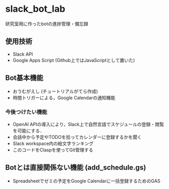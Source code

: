 # slack_bot_lab
研究室用に作ったbotの進捗管理・備忘録

## 使用技術
* Slack API
* Google Apps Script (Github上ではJavaScriptとして置いた)

## Bot基本機能
* おうむがえし (チュートリアルがてら作成)
* 時間トリガーによる，Google Calendarの通知機能
### 今後つけたい機能
* OpenAI APIの導入により，Slack上で自然言語でスケジュールの登録・閲覧を可能にする．
* 会話中から予定やTODOを拾ってカレンダーに登録するかを聞く
* Slack workspace内の絵文字ランキング
* このコードをClaspを使ってGit管理する

## Botとは直接関係ない機能 (add_schedule.gs)
* Spreadsheetでゼミの予定をGoogle Calendarに一括登録するためのGAS
